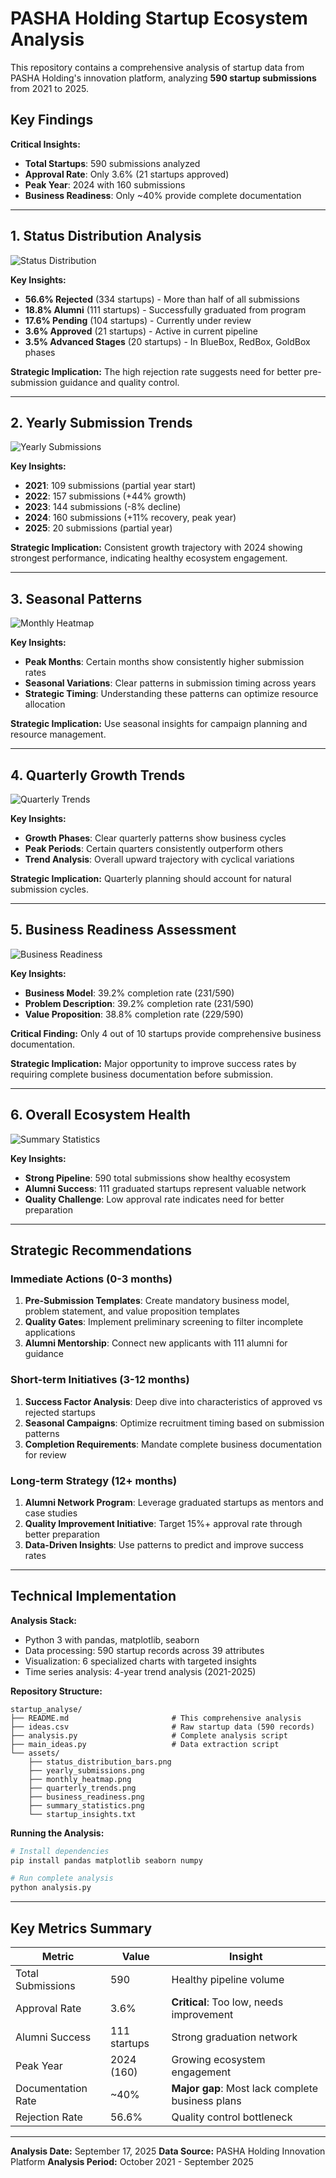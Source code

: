 # PASHA Holding Startup Ecosystem Analysis

This repository contains a comprehensive analysis of startup data from PASHA Holding's innovation platform, analyzing **590 startup submissions** from 2021 to 2025.

## Key Findings

**Critical Insights:**
- **Total Startups**: 590 submissions analyzed
- **Approval Rate**: Only 3.6% (21 startups approved)
- **Peak Year**: 2024 with 160 submissions
- **Business Readiness**: Only ~40% provide complete documentation

---

## 1. Status Distribution Analysis

![Status Distribution](assets/status_distribution_bars.png)

**Key Insights:**
- **56.6% Rejected** (334 startups) - More than half of all submissions
- **18.8% Alumni** (111 startups) - Successfully graduated from program
- **17.6% Pending** (104 startups) - Currently under review
- **3.6% Approved** (21 startups) - Active in current pipeline
- **3.5% Advanced Stages** (20 startups) - In BlueBox, RedBox, GoldBox phases

**Strategic Implication:** The high rejection rate suggests need for better pre-submission guidance and quality control.

---

## 2. Yearly Submission Trends

![Yearly Submissions](assets/yearly_submissions.png)

**Key Insights:**
- **2021**: 109 submissions (partial year start)
- **2022**: 157 submissions (+44% growth)
- **2023**: 144 submissions (-8% decline)
- **2024**: 160 submissions (+11% recovery, peak year)
- **2025**: 20 submissions (partial year)

**Strategic Implication:** Consistent growth trajectory with 2024 showing strongest performance, indicating healthy ecosystem engagement.

---

## 3. Seasonal Patterns

![Monthly Heatmap](assets/monthly_heatmap.png)

**Key Insights:**
- **Peak Months**: Certain months show consistently higher submission rates
- **Seasonal Variations**: Clear patterns in submission timing across years
- **Strategic Timing**: Understanding these patterns can optimize resource allocation

**Strategic Implication:** Use seasonal insights for campaign planning and resource management.

---

## 4. Quarterly Growth Trends

![Quarterly Trends](assets/quarterly_trends.png)

**Key Insights:**
- **Growth Phases**: Clear quarterly patterns show business cycles
- **Peak Periods**: Certain quarters consistently outperform others
- **Trend Analysis**: Overall upward trajectory with cyclical variations

**Strategic Implication:** Quarterly planning should account for natural submission cycles.

---

## 5. Business Readiness Assessment

![Business Readiness](assets/business_readiness.png)

**Key Insights:**
- **Business Model**: 39.2% completion rate (231/590)
- **Problem Description**: 39.2% completion rate (231/590)
- **Value Proposition**: 38.8% completion rate (229/590)

**Critical Finding:** Only 4 out of 10 startups provide comprehensive business documentation.

**Strategic Implication:** Major opportunity to improve success rates by requiring complete business documentation before submission.

---

## 6. Overall Ecosystem Health

![Summary Statistics](assets/summary_statistics.png)

**Key Insights:**
- **Strong Pipeline**: 590 total submissions show healthy ecosystem
- **Alumni Success**: 111 graduated startups represent valuable network
- **Quality Challenge**: Low approval rate indicates need for better preparation

---

## Strategic Recommendations

### Immediate Actions (0-3 months)
1. **Pre-Submission Templates**: Create mandatory business model, problem statement, and value proposition templates
2. **Quality Gates**: Implement preliminary screening to filter incomplete applications
3. **Alumni Mentorship**: Connect new applicants with 111 alumni for guidance

### Short-term Initiatives (3-12 months)
1. **Success Factor Analysis**: Deep dive into characteristics of approved vs rejected startups
2. **Seasonal Campaigns**: Optimize recruitment timing based on submission patterns
3. **Completion Requirements**: Mandate complete business documentation for review

### Long-term Strategy (12+ months)
1. **Alumni Network Program**: Leverage graduated startups as mentors and case studies
2. **Quality Improvement Initiative**: Target 15%+ approval rate through better preparation
3. **Data-Driven Insights**: Use patterns to predict and improve success rates

---

## Technical Implementation

**Analysis Stack:**
- Python 3 with pandas, matplotlib, seaborn
- Data processing: 590 startup records across 39 attributes
- Visualization: 6 specialized charts with targeted insights
- Time series analysis: 4-year trend analysis (2021-2025)

**Repository Structure:**
```
startup_analyse/
├── README.md                       # This comprehensive analysis
├── ideas.csv                       # Raw startup data (590 records)
├── analysis.py                     # Complete analysis script
├── main_ideas.py                   # Data extraction script
└── assets/
    ├── status_distribution_bars.png
    ├── yearly_submissions.png
    ├── monthly_heatmap.png
    ├── quarterly_trends.png
    ├── business_readiness.png
    ├── summary_statistics.png
    └── startup_insights.txt
```

**Running the Analysis:**
```bash
# Install dependencies
pip install pandas matplotlib seaborn numpy

# Run complete analysis
python analysis.py
```

---

## Key Metrics Summary

| Metric | Value | Insight |
|--------|-------|---------|
| Total Submissions | 590 | Healthy pipeline volume |
| Approval Rate | 3.6% | **Critical**: Too low, needs improvement |
| Alumni Success | 111 startups | Strong graduation network |
| Peak Year | 2024 (160) | Growing ecosystem engagement |
| Documentation Rate | ~40% | **Major gap**: Most lack complete business plans |
| Rejection Rate | 56.6% | Quality control bottleneck |

---

**Analysis Date:** September 17, 2025
**Data Source:** PASHA Holding Innovation Platform
**Analysis Period:** October 2021 - September 2025